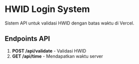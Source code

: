# HWID Login System

Sistem API untuk validasi HWID dengan batas waktu di Vercel.

## Endpoints API

1. **POST /api/validate** - Validasi HWID
2. **GET /api/time** - Mendapatkan waktu server